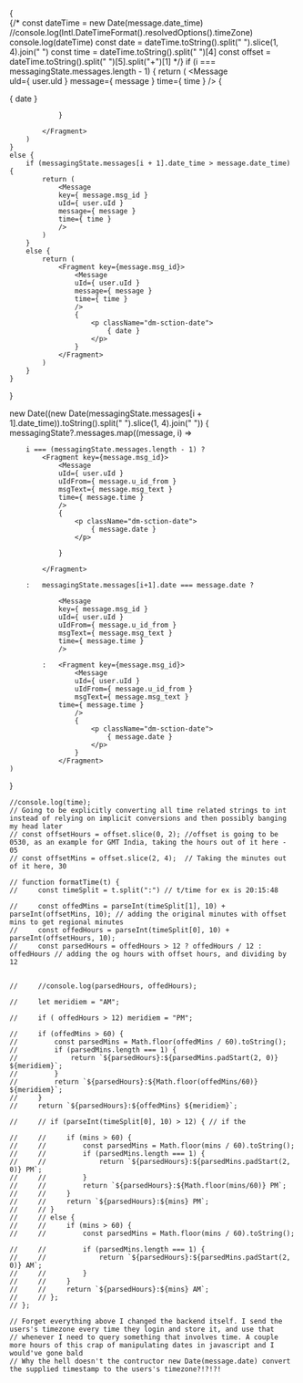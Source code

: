 {   
    {/* const dateTime = new Date(message.date_time)
    //console.log(Intl.DateTimeFormat().resolvedOptions().timeZone)
    console.log(dateTime)
    const date = dateTime.toString().split(" ").slice(1, 4).join(" ")
    const time = dateTime.toString().split(" ")[4]
    const offset = dateTime.toString().split(" ")[5].split("+")[1] */}
    if (i === messagingState.messages.length - 1) {
        return (
            <Fragment key={message.msg_id}>
                <Message                                  
                uId={ user.uId } 
                message={ message }
                time={ time }
                />
                {            
                    <p className="dm-sction-date">
                        { date }
                    </p>
                    
                }
                
            </Fragment>
        )
    }
    else {
        if (messagingState.messages[i + 1].date_time > message.date_time) {
            return (
                <Message 
                key={ message.msg_id } 
                uId={ user.uId } 
                message={ message }
                time={ time }
                />
            )
        }
        else {
            return (
                <Fragment key={message.msg_id}>
                    <Message                                            
                    uId={ user.uId } 
                    message={ message }
                    time={ time }
                    />
                    {            
                        <p className="dm-sction-date">
                            { date }
                        </p>
                    }
                </Fragment>
            )
        }
    }
}

new Date((new Date(messagingState.messages[i + 1].date_time)).toString().split(" ").slice(1, 4).join(" "))
{
    messagingState?.messages.map((message, i) => 
        
        i === (messagingState.messages.length - 1) ? 
            <Fragment key={message.msg_id}>
                <Message                                  
                uId={ user.uId } 
                uIdFrom={ message.u_id_from }
                msgText={ message.msg_text }
                time={ message.time }
                />
                {            
                    <p className="dm-sction-date">
                        { message.date }
                    </p>
                    
                }
                
            </Fragment>

        :   messagingState.messages[i+1].date === message.date ?
            
                <Message 
                key={ message.msg_id } 
                uId={ user.uId } 
                uIdFrom={ message.u_id_from }
                msgText={ message.msg_text }
                time={ message.time }
                />
            
            :   <Fragment key={message.msg_id}>
                    <Message                                            
                    uId={ user.uId } 
                    uIdFrom={ message.u_id_from }
                    msgText={ message.msg_text }
                time={ message.time }
                    />
                    {            
                        <p className="dm-sction-date">
                            { message.date }
                        </p>
                    }
                </Fragment>
    )
}

    //console.log(time);
    // Going to be explicitly converting all time related strings to int instead of relying on implicit conversions and then possibly banging my head later
    // const offsetHours = offset.slice(0, 2); //offset is going to be 0530, as an example for GMT India, taking the hours out of it here - 05
    // const offsetMins = offset.slice(2, 4);  // Taking the minutes out of it here, 30

    // function formatTime(t) {
    //     const timeSplit = t.split(":") // t/time for ex is 20:15:48

    //     const offedMins = parseInt(timeSplit[1], 10) + parseInt(offsetMins, 10); // adding the original minutes with offset mins to get regional minutes
    //     const offedHours = parseInt(timeSplit[0], 10) + parseInt(offsetHours, 10);
    //     const parsedHours = offedHours > 12 ? offedHours / 12 : offedHours // adding the og hours with offset hours, and dividing by 12
        
        
    //     //console.log(parsedHours, offedHours);
        
    //     let meridiem = "AM";

    //     if ( offedHours > 12) meridiem = "PM";

    //     if (offedMins > 60) {
    //         const parsedMins = Math.floor(offedMins / 60).toString();
    //         if (parsedMins.length === 1) {
    //             return `${parsedHours}:${parsedMins.padStart(2, 0)} ${meridiem}`;
    //         }
    //         return `${parsedHours}:${Math.floor(offedMins/60)} ${meridiem}`;
    //     }
    //     return `${parsedHours}:${offedMins} ${meridiem}`;
        
    //     // if (parseInt(timeSplit[0], 10) > 12) { // if the 
            
    //     //     if (mins > 60) {
    //     //         const parsedMins = Math.floor(mins / 60).toString();
    //     //         if (parsedMins.length === 1) {
    //     //             return `${parsedHours}:${parsedMins.padStart(2, 0)} PM`;
    //     //         }
    //     //         return `${parsedHours}:${Math.floor(mins/60)} PM`;
    //     //     }
    //     //     return `${parsedHours}:${mins} PM`;
    //     // }
    //     // else {
    //     //     if (mins > 60) {
    //     //         const parsedMins = Math.floor(mins / 60).toString();

    //     //         if (parsedMins.length === 1) {
    //     //             return `${parsedHours}:${parsedMins.padStart(2, 0)} AM`;
    //     //         }
    //     //     }
    //     //     return `${parsedHours}:${mins} AM`;
    //     // };
    // };

    // Forget everything above I changed the backend itself. I send the users's timezone every time they login and store it, and use that 
    // whenever I need to query something that involves time. A couple more hours of this crap of manipulating dates in javascript and I would've gone bald
    // Why the hell doesn't the contructor new Date(message.date) convert the supplied timestamp to the users's timezone?!?!?!
